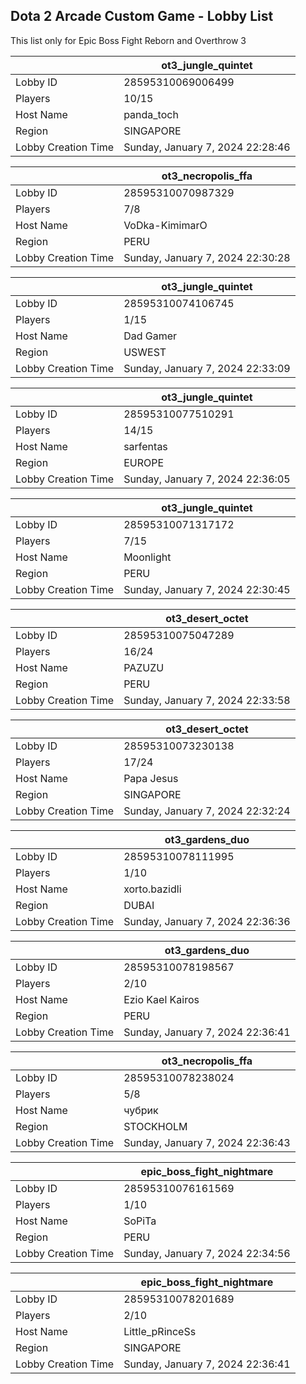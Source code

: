 ## Dota 2 Arcade Custom Game - Lobby List

This list only for Epic Boss Fight Reborn and Overthrow 3

|  | ot3_jungle_quintet |
| ------ | ------ |
| Lobby ID | 28595310069006499 |
| Players | 10/15 |
| Host Name | panda_toch |
| Region | SINGAPORE |
| Lobby Creation Time | Sunday, January 7, 2024 22:28:46 |


|  | ot3_necropolis_ffa |
| ------ | ------ |
| Lobby ID | 28595310070987329 |
| Players | 7/8 |
| Host Name | VoDka-KimimarO |
| Region | PERU |
| Lobby Creation Time | Sunday, January 7, 2024 22:30:28 |


|  | ot3_jungle_quintet |
| ------ | ------ |
| Lobby ID | 28595310074106745 |
| Players | 1/15 |
| Host Name | Dad Gamer |
| Region | USWEST |
| Lobby Creation Time | Sunday, January 7, 2024 22:33:09 |


|  | ot3_jungle_quintet |
| ------ | ------ |
| Lobby ID | 28595310077510291 |
| Players | 14/15 |
| Host Name | sarfentas |
| Region | EUROPE |
| Lobby Creation Time | Sunday, January 7, 2024 22:36:05 |


|  | ot3_jungle_quintet |
| ------ | ------ |
| Lobby ID | 28595310071317172 |
| Players | 7/15 |
| Host Name | Moonlight |
| Region | PERU |
| Lobby Creation Time | Sunday, January 7, 2024 22:30:45 |


|  | ot3_desert_octet |
| ------ | ------ |
| Lobby ID | 28595310075047289 |
| Players | 16/24 |
| Host Name | PAZUZU |
| Region | PERU |
| Lobby Creation Time | Sunday, January 7, 2024 22:33:58 |


|  | ot3_desert_octet |
| ------ | ------ |
| Lobby ID | 28595310073230138 |
| Players | 17/24 |
| Host Name | Papa Jesus |
| Region | SINGAPORE |
| Lobby Creation Time | Sunday, January 7, 2024 22:32:24 |


|  | ot3_gardens_duo |
| ------ | ------ |
| Lobby ID | 28595310078111995 |
| Players | 1/10 |
| Host Name | xorto.bazidli |
| Region | DUBAI |
| Lobby Creation Time | Sunday, January 7, 2024 22:36:36 |


|  | ot3_gardens_duo |
| ------ | ------ |
| Lobby ID | 28595310078198567 |
| Players | 2/10 |
| Host Name | Ezio Kael Kairos |
| Region | PERU |
| Lobby Creation Time | Sunday, January 7, 2024 22:36:41 |


|  | ot3_necropolis_ffa |
| ------ | ------ |
| Lobby ID | 28595310078238024 |
| Players | 5/8 |
| Host Name | чубрик |
| Region | STOCKHOLM |
| Lobby Creation Time | Sunday, January 7, 2024 22:36:43 |


|  | epic_boss_fight_nightmare |
| ------ | ------ |
| Lobby ID | 28595310076161569 |
| Players | 1/10 |
| Host Name | SoPiTa |
| Region | PERU |
| Lobby Creation Time | Sunday, January 7, 2024 22:34:56 |


|  | epic_boss_fight_nightmare |
| ------ | ------ |
| Lobby ID | 28595310078201689 |
| Players | 2/10 |
| Host Name | Little_pRinceSs |
| Region | SINGAPORE |
| Lobby Creation Time | Sunday, January 7, 2024 22:36:41 |


